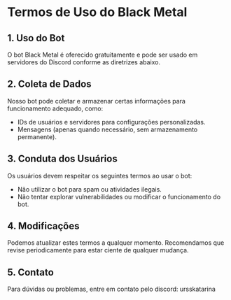 # Termos de Uso do Black Metal

## 1. Uso do Bot
O bot Black Metal é oferecido gratuitamente e pode ser usado em servidores do Discord conforme as diretrizes abaixo.

## 2. Coleta de Dados
Nosso bot pode coletar e armazenar certas informações para funcionamento adequado, como:
- IDs de usuários e servidores para configurações personalizadas.
- Mensagens (apenas quando necessário, sem armazenamento permanente).

## 3. Conduta dos Usuários
Os usuários devem respeitar os seguintes termos ao usar o bot:
- Não utilizar o bot para spam ou atividades ilegais.
- Não tentar explorar vulnerabilidades ou modificar o funcionamento do bot.

## 4. Modificações
Podemos atualizar estes termos a qualquer momento. Recomendamos que revise periodicamente para estar ciente de qualquer mudança.

## 5. Contato
Para dúvidas ou problemas, entre em contato pelo discord: ursskatarina
